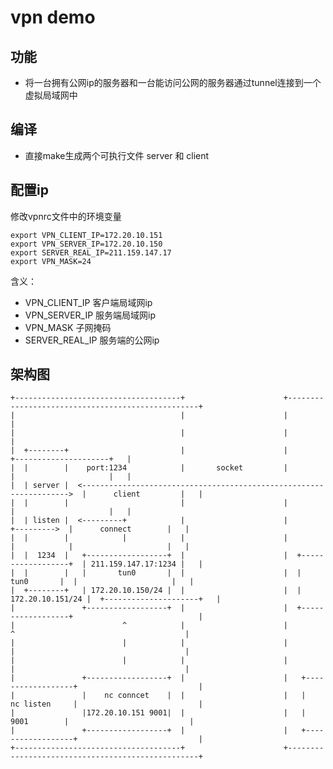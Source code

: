 # vpn demo
## 功能
* 将一台拥有公网ip的服务器和一台能访问公网的服务器通过tunnel连接到一个虚拟局域网中
## 编译    
* 直接make生成两个可执行文件 server 和 client

## 配置ip
修改vpnrc文件中的环境变量


	export VPN_CLIENT_IP=172.20.10.151
	export VPN_SERVER_IP=172.20.10.150
	export SERVER_REAL_IP=211.159.147.17
	export VPN_MASK=24
含义：

* VPN_CLIENT_IP 客户端局域网ip
* VPN_SERVER_IP 服务端局域网ip
* VPN_MASK	子网掩码
* SERVER_REAL_IP 服务端的公网ip


## 架构图

	+-------------------------------------+                      +--------------------------------------------------+
	|                                     |                      |                                                  |
	|                                     |                      |                                                  |
	|  +--------+                         |                      |                        +---------------------+   |
	|  |        |	 port:1234            |       socket         |                        |                     |   |
	|  | server |  <------------------------------------------------------------------->  |      client         |   |
	|  |        |                         |                      |                        |                     |   |
	|  | listen |  <---------+            |                      |           +--------->  |      connect        |   |
	|  |        |            |            |                      |           |            |                     |   |
	|  |  1234  |   +------------------+  |                      |  +------------------+  | 211.159.147.17:1234 |   |
	|  |        |   |       tun0       |  |                      |  |       tun0       |  |                     |   |
	|  +--------+   | 172.20.10.150/24 |  |                      |  | 172.20.10.151/24 |  +---------------------+   |
	|               +------------------+  |                      |  +------------------+                            |
	|                        ^            |                      |           ^                                      |
	|                        |            |                      |           |                                      |
	|                        |            |                      |           |                                      |
	|               +------------------+  |                      |   +------------------+                           |
	|               |    nc conncet    |  |                      |   |    nc listen     |                           |
	|               |172.20.10.151 9001|  |                      |   |      9001        |                           |
	|               +------------------+  |                      |   +------------------+                           |
	+-------------------------------------+                      +--------------------------------------------------+
    